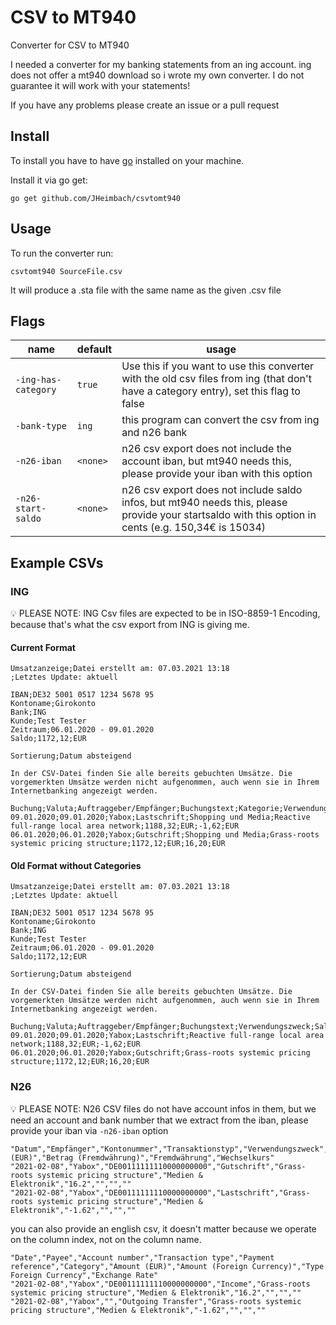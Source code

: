 # CSV to MT940
Converter for CSV to MT940

I needed a converter for my banking statements from an ing account. 
ing does not offer a mt940 download so i wrote my own converter. 
I do not guarantee it will work with your statements! 

If you have any problems please create an issue or a pull request

## Install
To install you have to have [go](https://golang.org/) installed on your machine.

Install it via go get:

```shell
go get github.com/JHeimbach/csvtomt940
```

## Usage
To run the converter run:
```shell
csvtomt940 SourceFile.csv
```

It will produce a .sta file with the same name as the given .csv file

## Flags
| name | default| usage|
|---|---|---|
|`-ing-has-category`| `true` | Use this if you want to use this converter with the old csv files from ing (that don't have a category entry), set this flag to false |
|`-bank-type`| `ing`| this program can convert the csv from ing and n26 bank|
|`-n26-iban`| `<none>` | n26 csv export does not include the account iban, but mt940 needs this, please provide your iban with this option
|`-n26-start-saldo`| `<none>` | n26 csv export does not include saldo infos, but mt940 needs this, please provide your startsaldo with this option in cents (e.g. 150,34€ is 15034)

## Example CSVs

### ING
:bulb: PLEASE NOTE: ING Csv files are expected to be in ISO-8859-1 Encoding, because that's what the csv export from ING is giving me.

#### Current Format
```csv
Umsatzanzeige;Datei erstellt am: 07.03.2021 13:18
;Letztes Update: aktuell

IBAN;DE32 5001 0517 1234 5678 95
Kontoname;Girokonto
Bank;ING
Kunde;Test Tester
Zeitraum;06.01.2020 - 09.01.2020
Saldo;1172,12;EUR

Sortierung;Datum absteigend

In der CSV-Datei finden Sie alle bereits gebuchten Umsätze. Die vorgemerkten Umsätze werden nicht aufgenommen, auch wenn sie in Ihrem Internetbanking angezeigt werden.

Buchung;Valuta;Auftraggeber/Empfänger;Buchungstext;Kategorie;Verwendungszweck;Saldo;Währung;Betrag;Währung
09.01.2020;09.01.2020;Yabox;Lastschrift;Shopping und Media;Reactive full-range local area network;1188,32;EUR;-1,62;EUR
06.01.2020;06.01.2020;Yabox;Gutschrift;Shopping und Media;Grass-roots systemic pricing structure;1172,12;EUR;16,20;EUR
```

#### Old Format without Categories
```csv
Umsatzanzeige;Datei erstellt am: 07.03.2021 13:18
;Letztes Update: aktuell

IBAN;DE32 5001 0517 1234 5678 95
Kontoname;Girokonto
Bank;ING
Kunde;Test Tester
Zeitraum;06.01.2020 - 09.01.2020
Saldo;1172,12;EUR

Sortierung;Datum absteigend

In der CSV-Datei finden Sie alle bereits gebuchten Umsätze. Die vorgemerkten Umsätze werden nicht aufgenommen, auch wenn sie in Ihrem Internetbanking angezeigt werden.

Buchung;Valuta;Auftraggeber/Empfänger;Buchungstext;Verwendungszweck;Saldo;Währung;Betrag;Währung
09.01.2020;09.01.2020;Yabox;Lastschrift;Reactive full-range local area network;1188,32;EUR;-1,62;EUR
06.01.2020;06.01.2020;Yabox;Gutschrift;Grass-roots systemic pricing structure;1172,12;EUR;16,20;EUR
```

### N26
:bulb: PLEASE NOTE: N26 CSV files do not have account infos in them, but we need an account and bank number that we extract from the iban, please provide your iban via `-n26-iban` option
```csv
"Datum","Empfänger","Kontonummer","Transaktionstyp","Verwendungszweck","Kategorie","Betrag (EUR)","Betrag (Fremdwährung)","Fremdwährung","Wechselkurs"
"2021-02-08","Yabox","DE00111111110000000000","Gutschrift","Grass-roots systemic pricing structure","Medien & Elektronik","16.2","","",""
"2021-02-08","Yabox","DE00111111110000000000","Lastschrift","Grass-roots systemic pricing structure","Medien & Elektronik","-1.62","","",""
```

you can also provide an english csv, it doesn't matter because we operate on the column index, not on the column name.
```csv
"Date","Payee","Account number","Transaction type","Payment reference","Category","Amount (EUR)","Amount (Foreign Currency)","Type Foreign Currency","Exchange Rate"
"2021-02-08","Yabox","DE00111111110000000000","Income","Grass-roots systemic pricing structure","Medien & Elektronik","16.2","","",""
"2021-02-08","Yabox","","Outgoing Transfer","Grass-roots systemic pricing structure","Medien & Elektronik","-1.62","","",""
```